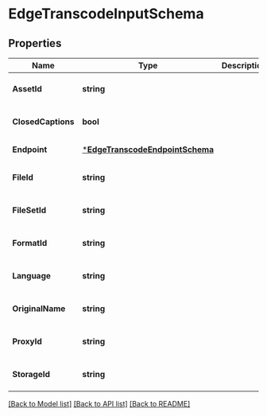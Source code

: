 # EdgeTranscodeInputSchema

## Properties
Name | Type | Description | Notes
------------ | ------------- | ------------- | -------------
**AssetId** | **string** |  | [optional] [default to null]
**ClosedCaptions** | **bool** |  | [optional] [default to null]
**Endpoint** | [***EdgeTranscodeEndpointSchema**](EdgeTranscodeEndpointSchema.md) |  | [default to null]
**FileId** | **string** |  | [optional] [default to null]
**FileSetId** | **string** |  | [optional] [default to null]
**FormatId** | **string** |  | [optional] [default to null]
**Language** | **string** |  | [optional] [default to null]
**OriginalName** | **string** |  | [optional] [default to null]
**ProxyId** | **string** |  | [optional] [default to null]
**StorageId** | **string** |  | [optional] [default to null]

[[Back to Model list]](../README.md#documentation-for-models) [[Back to API list]](../README.md#documentation-for-api-endpoints) [[Back to README]](../README.md)


